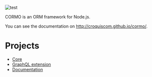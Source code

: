 ![test](https://github.com/croquiscom/cormo/workflows/test/badge.svg)

CORMO is an ORM framework for Node.js.

You can see the documentation on http://croquiscom.github.io/cormo/.

# Projects

- [Core](packages/cormo)
- [GraphQL extension](packages/graphql)
- [Documentation](doc)
